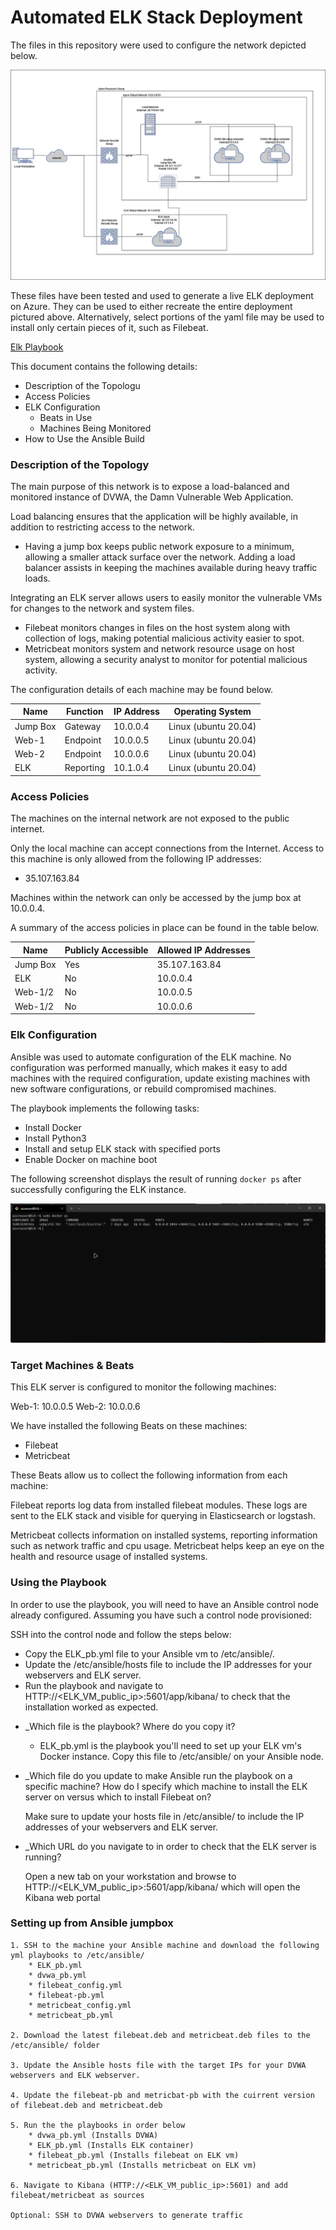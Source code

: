 # Automated ELK Stack Deployment

The files in this repository were used to configure the network depicted below.

![alt text](https://github.com/UndyingDest/ELK_Stack_Deployment/blob/main/Diagrams/ELK_Diagram.png "ELK Network Diagram")

These files have been tested and used to generate a live ELK deployment on Azure. They can be used to either recreate the entire deployment pictured above. Alternatively, select portions of the yaml file may be used to install only certain pieces of it, such as Filebeat.

[Elk Playbook](https://github.com/UndyingDest/ELK_Stack_Deployment/blob/main/Ansible/ELK_pb.yml)

This document contains the following details:
- Description of the Topologu
- Access Policies
- ELK Configuration
  - Beats in Use
  - Machines Being Monitored
- How to Use the Ansible Build


### Description of the Topology

The main purpose of this network is to expose a load-balanced and monitored instance of DVWA, the Damn Vulnerable Web Application.

Load balancing ensures that the application will be highly available, in addition to restricting access to the network.

* Having a jump box keeps public network exposure to a minimum, allowing a smaller attack surface over the network. Adding a load balancer assists in keeping the machines available during heavy traffic loads.

Integrating an ELK server allows users to easily monitor the vulnerable VMs for changes to the network and system files.

* Filebeat monitors changes in files on the host system along with collection of logs, making potential malicious activity easier to spot.
* Metricbeat monitors system and network resource usage on host system, allowing a security analyst to monitor for potential malicious activity.

The configuration details of each machine may be found below.

| Name     | Function | IP Address | Operating System    |
|----------|----------|------------|---------------------|
| Jump Box | Gateway  | 10.0.0.4   | Linux (ubuntu 20.04)|
| Web-1    | Endpoint | 10.0.0.5   | Linux (ubuntu 20.04)|
| Web-2    | Endpoint | 10.0.0.6   | Linux (ubuntu 20.04)|
| ELK      | Reporting| 10.1.0.4   | Linux (ubuntu 20.04)|

### Access Policies

The machines on the internal network are not exposed to the public internet. 

Only the local machine can accept connections from the Internet. Access to this machine is only allowed from the following IP addresses:

* 35.107.163.84

Machines within the network can only be accessed by the jump box at 10.0.0.4.


A summary of the access policies in place can be found in the table below.

| Name     | Publicly Accessible | Allowed IP Addresses |
|----------|---------------------|----------------------|
| Jump Box | Yes                 | 35.107.163.84        |
| ELK      | No                  | 10.0.0.4             |
| Web-1/2  | No                  | 10.0.0.5             |
| Web-1/2  | No                  | 10.0.0.6             |

### Elk Configuration

Ansible was used to automate configuration of the ELK machine. No configuration was performed manually, which makes it easy to add machines with the required configuration, update existing machines with new software configurations, or rebuild compromised machines.

The playbook implements the following tasks:

* Install Docker
* Install Python3
* Install and setup ELK stack with specified ports
* Enable Docker on machine boot

The following screenshot displays the result of running `docker ps` after successfully configuring the ELK instance.

![alt text](https://github.com/UndyingDest/ELK_Stack_Deployment/blob/main/Linux/Docker_Ps.png "Docker ps")

### Target Machines & Beats
This ELK server is configured to monitor the following machines:

Web-1: 10.0.0.5
Web-2: 10.0.0.6

We have installed the following Beats on these machines:

* Filebeat
* Metricbeat

These Beats allow us to collect the following information from each machine:

Filebeat reports log data from installed filebeat modules. These logs are sent to the ELK stack and visible for querying in Elasticsearch or logstash.

Metricbeat collects information on installed systems, reporting information such as network traffic and cpu usage. Metricbeat helps keep an eye on the health and resource usage of installed systems. 

### Using the Playbook
In order to use the playbook, you will need to have an Ansible control node already configured. Assuming you have such a control node provisioned: 

SSH into the control node and follow the steps below:

* Copy the ELK_pb.yml file to your Ansible vm to /etc/ansible/.
* Update the /etc/ansible/hosts file to include the IP addresses for your webservers and ELK server.
* Run the playbook and navigate to HTTP://<ELK_VM_public_ip>:5601/app/kibana/ to check that the installation worked as expected.

- _Which file is the playbook? Where do you copy it?

  * ELK_pb.yml is the playbook you'll need to set up your ELK vm's Docker instance. Copy this file to /etc/ansible/ on your Ansible node.

- _Which file do you update to make Ansible run the playbook on a specific machine? How do I specify which machine to install the ELK server on versus which to install Filebeat on?

	Make sure to update your hosts file in /etc/ansible/ to include the IP addresses of your webservers and ELK server.

- _Which URL do you navigate to in order to check that the ELK server is running?

	Open a new tab on your workstation and browse to HTTP://<ELK_VM_public_ip>:5601/app/kibana/ which will open the Kibana web portal

### Setting up from Ansible jumpbox

	1. SSH to the machine your Ansible machine and download the following yml playbooks to /etc/ansible/
		* ELK_pb.yml
		* dvwa_pb.yml
		* filebeat_config.yml
		* filebeat-pb.yml
		* metricbeat_config.yml
		* metricbeat_pb.yml

	2. Download the latest filebeat.deb and metricbeat.deb files to the /etc/ansible/ folder

	3. Update the Ansible hosts file with the target IPs for your DVWA webservers and ELK webserver.

	4. Update the filebeat-pb and metricbat-pb with the cuirrent version of filebeat.deb and metricbeat.deb

	5. Run the the playbooks in order below
		* dvwa_pb.yml (Installs DVWA)
		* ELK_pb.yml (Installs ELK container)
		* filebeat_pb.yml (Installs filebeat on ELK vm)
		* metricbeat_pb.yml (Installs metricbeat on ELK vm)

	6. Navigate to Kibana (HTTP://<ELK_VM_public_ip>:5601) and add filebeat/metricbeat as sources

	Optional: SSH to DVWA webservers to generate traffic
